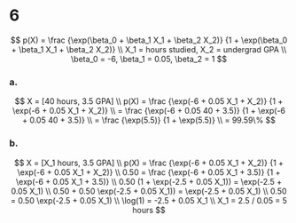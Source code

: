 6
========================================================

$$
p(X) = \frac {\exp(\beta_0 + \beta_1 X_1 + \beta_2 X_2)}
             {1 + \exp(\beta_0 + \beta_1 X_1 + \beta_2 X_2)}
\\
X_1 = hours studied, X_2 = undergrad GPA
\\
\beta_0 = -6, \beta_1 = 0.05, \beta_2 = 1
$$

### a.
$$
X = [40 hours, 3.5 GPA]
\\
p(X) = \frac {\exp(-6 + 0.05 X_1 + X_2)} {1 + \exp(-6 + 0.05 X_1 + X_2)}
\\
     = \frac {\exp(-6 + 0.05 40 + 3.5)} {1 + \exp(-6 + 0.05 40 + 3.5)}
\\
     = \frac {\exp(5.5)} {1 + \exp(5.5)}
\\
     = 99.59\%
$$

### b.
$$
X = [X_1 hours, 3.5 GPA]
\\
p(X) = \frac {\exp(-6 + 0.05 X_1 + X_2)} {1 + \exp(-6 + 0.05 X_1 + X_2)}
\\
0.50 = \frac {\exp(-6 + 0.05 X_1 + 3.5)} {1 + \exp(-6 + 0.05 X_1 + 3.5)}
\\
0.50 (1 + \exp(-2.5 + 0.05 X_1)) = \exp(-2.5 + 0.05 X_1)
\\
0.50 + 0.50 \exp(-2.5 + 0.05 X_1)) = \exp(-2.5 + 0.05 X_1)
\\
0.50 = 0.50 \exp(-2.5 + 0.05 X_1)
\\
\log(1) = -2.5 + 0.05 X_1
\\
X_1 = 2.5 / 0.05 = 5 hours
$$


